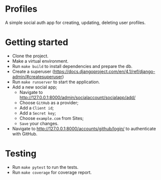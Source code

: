 # Profiles

A simple social auth app for creating, updating, deleting user profiles.

# Getting started

- Clone the project.
- Make a virtual environment.
- Run `make build` to install dependencies and prepare the db.
- Create a superuser (https://docs.djangoproject.com/en/4.1/ref/django-admin/#createsuperuser)
- Run `make runserver` to start the application.
- Add a new social app;
    - Navigate to http://127.0.0.1:8000/admin/socialaccount/socialapp/add/
    - Choose `GitHub` as a provider;
    - Add a `Client id`;
    - Add a `Secret key`;
    - Choose `example.com` from Sites;
    - `Save` your changes.
- Navigate to http://127.0.0.1:8000/accounts/github/login/ to authenticate with GitHub.

# Testing

- Run `make pytest` to run the tests.
- Run `make coverage` for coverage report.